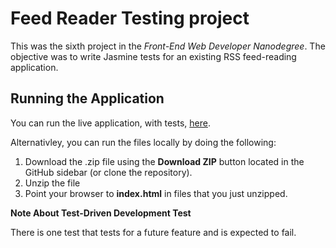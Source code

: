 # Feed Reader Testing project

This was the sixth project in the _Front-End Web Developer Nanodegree_. The objective was to write Jasmine tests for an existing RSS feed-reading application.

## Running the Application

You can run the live application, with tests, <a href="http://kevinfrutiger.github.io/frontend-nanodegree-feed-reader/" target="_blank">here</a>.

Alternativley, you can run the files locally by doing the following:

1. Download the .zip file using the **Download ZIP** button located in the GitHub sidebar (or clone the repository).
2. Unzip the file
3. Point your browser to **index.html** in files that you just unzipped.

**Note About Test-Driven Development Test**

There is one test that tests for a future feature and is expected to fail.